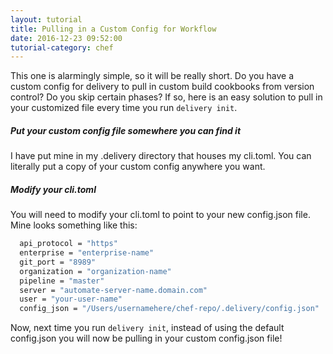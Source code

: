 ```yaml
---
layout: tutorial
title: Pulling in a Custom Config for Workflow
date: 2016-12-23 09:52:00
tutorial-category: chef
---
```

This one is alarmingly simple, so it will be really short. Do you have a custom config for delivery to pull in custom build cookbooks from version control? Do you skip certain phases? If so, here is an easy solution to pull in your customized file every time you run `delivery init`.

##### Put your custom config file somewhere you can find it
I have put mine in my .delivery directory that houses my cli.toml. You can literally put a copy of your custom config anywhere you want.

##### Modify your cli.toml
You will need to modify your cli.toml to point to your new config.json file. Mine looks something like this:
```bash
  api_protocol = "https"
  enterprise = "enterprise-name"
  git_port = "8989"
  organization = "organization-name"
  pipeline = "master"
  server = "automate-server-name.domain.com"
  user = "your-user-name"
  config_json = "/Users/usernamehere/chef-repo/.delivery/config.json"
```
Now, next time you run `delivery init`, instead of using the default config.json you will now be pulling in your custom config.json file! 
